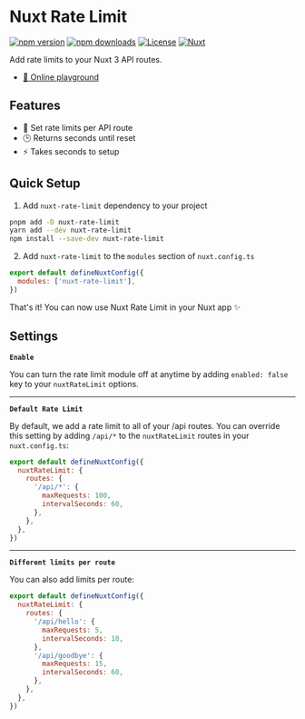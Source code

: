 # Nuxt Rate Limit

[![npm version][npm-version-src]][npm-version-href]
[![npm downloads][npm-downloads-src]][npm-downloads-href]
[![License][license-src]][license-href]
[![Nuxt][nuxt-src]][nuxt-href]

Add rate limits to your Nuxt 3 API routes.

- [🏀 Online playground](https://stackblitz.com/github/timb-103/nuxt-rate-limit?file=playground%2Fapp.vue)

## Features

- 🛑 Set rate limits per API route
- 🕒 Returns seconds until reset
- ⚡ Takes seconds to setup

## Quick Setup

1. Add `nuxt-rate-limit` dependency to your project

```bash
pnpm add -D nuxt-rate-limit
yarn add --dev nuxt-rate-limit
npm install --save-dev nuxt-rate-limit
```

2. Add `nuxt-rate-limit` to the `modules` section of `nuxt.config.ts`

```js
export default defineNuxtConfig({
  modules: ['nuxt-rate-limit'],
})
```

That's it! You can now use Nuxt Rate Limit in your Nuxt app ✨

## Settings

**`Enable`**

You can turn the rate limit module off at anytime by adding `enabled: false` key to your `nuxtRateLimit` options.

---

**`Default Rate Limit`**

By default, we add a rate limit to all of your /api routes. You can override this setting by adding `/api/*` to the `nuxtRateLimit` routes in your `nuxt.config.ts`:

```js
export default defineNuxtConfig({
  nuxtRateLimit: {
    routes: {
      '/api/*': {
        maxRequests: 100,
        intervalSeconds: 60,
      },
    },
  },
})
```

---

**`Different limits per route`**

You can also add limits per route:

```js
export default defineNuxtConfig({
  nuxtRateLimit: {
    routes: {
      '/api/hello': {
        maxRequests: 5,
        intervalSeconds: 10,
      },
      '/api/goodbye': {
        maxRequests: 15,
        intervalSeconds: 60,
      },
    },
  },
})
```

<!-- Badges -->

[npm-version-src]: https://img.shields.io/npm/v/nuxt-rate-limit/latest.svg?style=flat&colorA=18181B&colorB=28CF8D
[npm-version-href]: https://npmjs.com/package/nuxt-rate-limit
[npm-downloads-src]: https://img.shields.io/npm/dm/nuxt-rate-limit.svg?style=flat&colorA=18181B&colorB=28CF8D
[npm-downloads-href]: https://npmjs.com/package/nuxt-rate-limit
[license-src]: https://img.shields.io/npm/l/nuxt-rate-limit.svg?style=flat&colorA=18181B&colorB=28CF8D
[license-href]: https://npmjs.com/package/nuxt-rate-limit
[nuxt-src]: https://img.shields.io/badge/Nuxt-18181B?logo=nuxt.js
[nuxt-href]: https://nuxt.com

